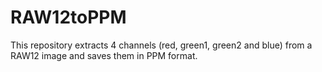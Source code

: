 # RAW12toPPM
This repository extracts 4 channels (red, green1, green2 and blue) from a RAW12 image and saves them in PPM format. 
